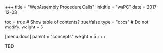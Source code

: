 +++
title = "WebAssembly Procedure Calls"
linktitle = "waPC"
date = 2017-12-03

toc = true  # Show table of contents? true/false
type = "docs"  # Do not modify.
weight = 5

[menu.docs]
  parent = "concepts"
  weight = 5
+++

TBD